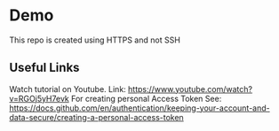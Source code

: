 # Demo
This repo is created using HTTPS and not SSH

## Useful Links

Watch tutorial on Youtube.
Link: https://www.youtube.com/watch?v=RGOj5yH7evk
For creating personal Access Token See:
https://docs.github.com/en/authentication/keeping-your-account-and-data-secure/creating-a-personal-access-token
